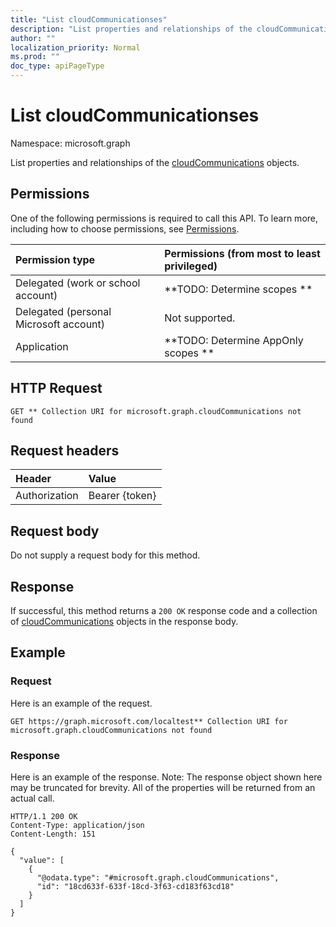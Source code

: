 ```yaml
---
title: "List cloudCommunicationses"
description: "List properties and relationships of the cloudCommunications objects."
author: ""
localization_priority: Normal
ms.prod: ""
doc_type: apiPageType
---
```


# List cloudCommunicationses

Namespace: microsoft.graph

List properties and relationships of the [cloudCommunications](../resources/cloudcommunications.md) objects.

## Permissions
One of the following permissions is required to call this API. To learn more, including how to choose permissions, see [Permissions](/concepts/permissions-reference.md).

|Permission type|Permissions (from most to least privileged)|
|:---|:---|
|Delegated (work or school account)|**TODO: Determine scopes **|
|Delegated (personal Microsoft account)|Not supported.|
|Application|**TODO: Determine AppOnly scopes **|

## HTTP Request
<!-- {
  "blockType": "ignored"
}
-->
``` http
GET ** Collection URI for microsoft.graph.cloudCommunications not found
```

## Request headers
|Header|Value|
|:---|:---|
|Authorization|Bearer {token}|

## Request body
Do not supply a request body for this method.

## Response
If successful, this method returns a `200 OK` response code and a collection of [cloudCommunications](../resources/cloudcommunications.md) objects in the response body.

## Example

### Request
Here is an example of the request.
<!-- {
  "blockType": "request",
  "name": "get_cloudcommunications"
}
-->
``` http
GET https://graph.microsoft.com/localtest** Collection URI for microsoft.graph.cloudCommunications not found
```

### Response
Here is an example of the response. Note: The response object shown here may be truncated for brevity. All of the properties will be returned from an actual call.
<!-- {
  "blockType": "response",
  "truncated": true,
  "@odata.type": "collection(microsoft.graph.cloudcommunications)"
}
-->
``` http
HTTP/1.1 200 OK
Content-Type: application/json
Content-Length: 151

{
  "value": [
    {
      "@odata.type": "#microsoft.graph.cloudCommunications",
      "id": "18cd633f-633f-18cd-3f63-cd183f63cd18"
    }
  ]
}
```

